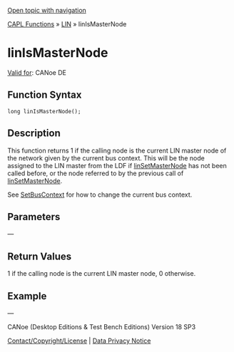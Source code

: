 [Open topic with navigation](../../../../../CANoeDEFamily.htm#Topics/CAPLFunctions/LIN/Functions/CAPLfunctionLINIsMasterNode.md)

[CAPL Functions](../../CAPLfunctions.md) » [LIN](../CAPLfunctionsLINOverview.md) » linIsMasterNode

# linIsMasterNode

[Valid for](../../../Shared/FeatureAvailability.md):  CANoe DE

## Function Syntax

```
long linIsMasterNode();
```

## Description

This function returns 1 if the calling node is the current LIN master node of the network given by the current bus context. This will be the node assigned to the LIN master from the LDF if [linSetMasterNode](CAPLfunctionLINSetMasterNode.md) has not been called before, or the node referred to by the previous call of [linSetMasterNode](CAPLfunctionLINSetMasterNode.md).

See [SetBusContext](../../Other/Functions/CAPLfunctionSetBusContext.md) for how to change the current bus context.

## Parameters

—

## Return Values

1 if the calling node is the current LIN master node, 0 otherwise.

## Example

—

CANoe (Desktop Editions & Test Bench Editions) Version 18 SP3

[Contact/Copyright/License](../../../Shared/ContactCopyrightLicense.md) | [Data Privacy Notice](https://www.vector.com/int/en/company/get-info/privacy-policy/)
